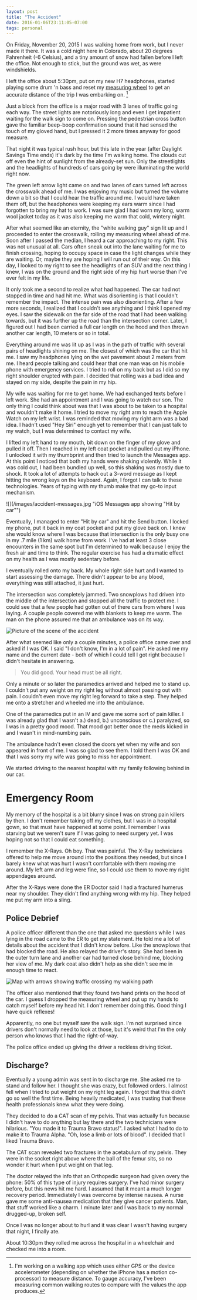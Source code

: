 ```yaml
---
layout: post
title: "The Accident"
date: 2016-01-06T23:11:05-07:00
tags: personal
---
```


On Friday, November 20, 2015 I was walking home from work, but I never made it there. It was a cold night here in Colorado, about 20 degrees Fahrenheit (-6 Celsius), and a tiny amount of snow had fallen before I left the office. Not enough to stick, but the ground was wet, as were windshields.

I left the office about 5:30pm, put on my new H7 headphones, started playing some drum 'n bass and reset my [measuring wheel](http://www.amazon.com/Komelon-ML1212-Meter-Man-4-Inch-Measuring/dp/B001QTVXVY/ref=lp_3753421_1_3?s=hi&ie=UTF8&qid=1452141522&sr=1-3) to get an accurate distance of the trip I was embarking on. [^1]

Just a block from the office is a major road with 3 lanes of traffic going each way. The street lights are notoriously long and even I get impatient waiting for the walk sign to come on. Pressing the pedestrian cross button gave the familiar beep-boop confirmation sound that it had sensed the touch of my gloved hand, but I pressed it 2 more times anyway for good measure.

That night it was typical rush hour, but this late in the year (after Daylight Savings Time ends) it's dark by the time I'm walking home. The clouds cut off even the hint of sunlight from the already-set sun. Only the streetlights and the headlights of hundreds of cars going by were illuminating the world right now.

The green left arrow light came on and two lanes of cars turned left across the crosswalk ahead of me. I was enjoying my music but turned the volume down a bit so that I could hear the traffic around me. I would have taken them off, but the headphones were keeping my ears warm since I had forgotten to bring my hat to work. I was sure glad I had worn my long, warm wool jacket today as it was also keeping me warm that cold, wintery night.

After what seemed like an eternity, the "white walking guy" sign lit up and I proceeded to enter the crosswalk, rolling my measuring wheel ahead of me. Soon after I passed the median, I heard a car approaching to my right. This was not unusual at all. Cars often sneak out into the lane waiting for me to finish crossing, hoping to occupy space in case the light changes while they are waiting. Or, maybe they are hoping I will run out of their way. On this day, I looked to my right to see the headlights of an SUV and the next thing I knew, I was on the ground and the right side of my hip hurt worse than I've ever felt in my life.

It only took me a second to realize what had happened. The car had not stopped in time and had hit me. What was disorienting is that I couldn't remember the impact. The intense pain was also disorienting. After a few more seconds, I realized that I couldn't see anything and I think I opened my eyes. I saw the sidewalk on the far side of the road that I had been walking towards, but it was further up the road than the intersection corner. Later, I figured out I had been carried a full car length on the hood and then thrown another car length, 10 meters or so in total.

Everything around me was lit up as I was in the path of traffic with several pairs of headlights shining on me. The closest of which was the car that hit me. I saw my headphones lying on the wet pavement about 2 meters from me. I heard people talking and could hear that one man was on his mobile phone with emergency services. I tried to roll on my back but as I did so my right shoulder erupted with pain. I decided that rolling was a bad idea and stayed on my side, despite the pain in my hip.

My wife was waiting for me to get home. We had exchanged texts before I left work. She had an appointment and I was going to watch our son. The only thing I could think about was that I was about to be taken to a hospital and wouldn't make it home. I tried to move my right arm to reach the Apple Watch on my left wrist. I was reminded that moving my right arm was a bad idea. I hadn't used "Hey Siri" enough yet to remember that I can just talk to my watch, but I was determined to contact my wife.

I lifted my left hand to my mouth, bit down on the finger of my glove and pulled it off. Then I reached in my left coat pocket and pulled out my iPhone. I unlocked it with my thumbprint and then tried to launch the Messages app. At this point I noticed that both my hands were shaking violently. While it was cold out, I had been bundled up well, so this shaking was mostly due to shock. It took a lot of attempts to hack out a 3-word message as I kept hitting the wrong keys on the keyboard. Again, I forgot I can talk to these technologies. Years of typing with my thumb make that my go-to input mechanism.

![](/images/accident-messages.jpg "iOS Messages app showing "Hit by car"")

Eventually, I managed to enter "Hit by car" and hit the Send button. I locked my phone, put it back in my coat pocket and put my glove back on. I knew she would know where I was because that intersection is the only busy one in my .7 mile (1 km) walk home from work. I've had at least 3 close encounters in the same spot but I'm determined to walk because I enjoy the fresh air and time to think. The regular exercise has had a dramatic effect on my health as I was mostly sedentary before.

I eventually rolled onto my back. My whole right side hurt and I wanted to start assessing the damage. There didn't appear to be any blood, everything was still attached, it just hurt.

The intersection was completely jammed. Two snowplows had driven into the middle of the intersection and stopped all the traffic to protect me. I could see that a few people had gotten out of there cars from where I was laying. A couple people covered me with blankets to keep me warm. The man on the phone assured me that an ambulance was on its way.

![](/images/accident-scene.jpg "Picture of the scene of the accident")

After what seemed like only a couple minutes, a police office came over and asked if I was OK. I said "I don't know, I'm in a lot of pain". He asked me my name and the current date - both of which I could tell I got right because I didn't hesitate in answering.

> You did good. Your head must be all right.

Only a minute or so later the paramedics arrived and helped me to stand up. I couldn't put any weight on my right leg without almost passing out with pain. I couldn't even move my right leg forward to take a step. They helped me onto a stretcher and wheeled me into the ambulance.

One of the paramedics put in an IV and gave me some sort of pain killer. I was already glad that I wasn't a.) dead, b.) unconscious or c.) paralyzed, so I was in a pretty good mood. That mood got better once the meds kicked in and I wasn't in mind-numbing pain.

The ambulance hadn't even closed the doors yet when my wife and son appeared in front of me. I was so glad to see them. I told them I was OK and that I was sorry my wife was going to miss her appointment.

We started driving to the nearest hospital with my family following behind in our car.

# Emergency Room

My memory of the hospital is a bit blurry since I was on strong pain killers by then. I don't remember taking off my clothes, but I was in a hospital gown, so that must have happened at some point. I remember I was starving but we weren't sure if I was going to need surgery yet. I was hoping not so that I could eat something.

I remember the X-Rays. Oh boy. That was painful. The X-Ray technicians offered to help me move around into the positions they needed, but since I barely knew what was hurt I wasn't comfortable with them moving me around. My left arm and leg were fine, so I could use them to move my right appendages around.

After the X-Rays were done the ER Doctor said I had a fractured humerus near my shoulder. They didn't find anything wrong with my hip. They helped me put my arm into a sling.

## Police Debrief

A police officer different than the one that asked me questions while I was lying in the road came to the ER to get my statement. He told me a lot of details about the accident that I didn't know before. Like the snowplows that had blocked the road. He also relayed the driver's story. She had been in the outer turn lane and another car had turned close behind me, blocking her view of me. My dark coat also didn't help as she didn't see me in enough time to react.

![](/images/accident-map.jpg "Map with arrows showing traffic crossing my walking path")

The officer also mentioned that they found two hand prints on the hood of the car. I guess I dropped the measuring wheel and put up my hands to catch myself before my head hit. I don't remember doing this. Good thing I have quick reflexes!

Apparently, no one but myself saw the walk sign. I'm not surprised since drivers don't normally need to look at those, but it's weird that I'm the only person who knows that I had the right-of-way.

The police office ended up giving the driver a reckless driving ticket.

## Discharge?

Eventually a young admin was sent in to discharge me. She asked me to stand and follow her. I thought she was crazy, but followed orders. I almost fell when I tried to put weight on my right leg again. I forgot that this didn't go so well the first time. Being heavily medicated, I was trusting that these health professionals knew what they were doing.

They decided to do a CAT scan of my pelvis. That was actually fun because I didn't have to do anything but lay there and the two technicians were hilarious. "You made it to Trauma Bravo status!". I asked what I had to do to make it to Trauma Alpha. "Oh, lose a limb or lots of blood". I decided that I liked Trauma Bravo.

The CAT scan revealed two fractures in the acetabulum of my pelvis. They were in the socket right above where the ball of the femur sits, so no wonder it hurt when I put weight on that leg.

The doctor relayed the info that an Orthopedic surgeon had given overy the phone: 50% of this type of injury requires surgery. I've had minor surgery before, but this news hit me hard. I assumed that it meant a much longer recovery period. Immediately I was overcome by intense nausea. A nurse gave me some anti-nausea medication that they give cancer patients. Man, that stuff worked like a charm. I minute later and I was back to my normal drugged-up, broken self.

Once I was no longer about to hurl and it was clear I wasn't having surgery that night, I finally ate.

About 10:30pm they rolled me across the hospital in a wheelchair and checked me into a room.

[^1]:	I'm working on a walking app which uses either GPS or the device accelerometer (depending on whether the iPhone has a motion co-processor) to measure distance. To gauge accuracy, I've been measuring common walking routes to compare with the values the app produces.
